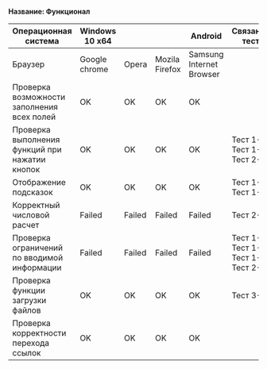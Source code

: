 **Название: Функционал**

**Операционная система** | **Windows 10 x64** | | | Android | Связанные тесты | Комментарии 
--- | --- | --- | --- | --- | --- | ---
Браузер | Google chrome | Opera | Mozila Firefox | Samsung Internet Browser | |
Проверка возможности заполнения всех полей | OK |OK | OK | OK | |
Проверка выполнения функций при нажатии кнопок | OK |OK | OK | OK | Тест 1-1, Тест 1-2, Тест 2-3 |
Отображение подсказок | OK |OK | OK | OK | Тест 1-3, Тест 1-4 |
Корректный числовой расчет | Failed |Failed | Failed | Failed | Тест 2-2 | Тест 1-6 провалился
Проверка ограничений по вводимой информации | Failed |Failed | Failed | Failed | Тест 1-5, Тест 1-7, Тест 1-8, Тест 2-2 |  Тест 3-1 провалился
Проверка функции загрузки файлов | OK |OK | OK | OK | Тест 3-2 | 
Проверка корректности перехода ссылок | OK |OK | OK | OK | | 
